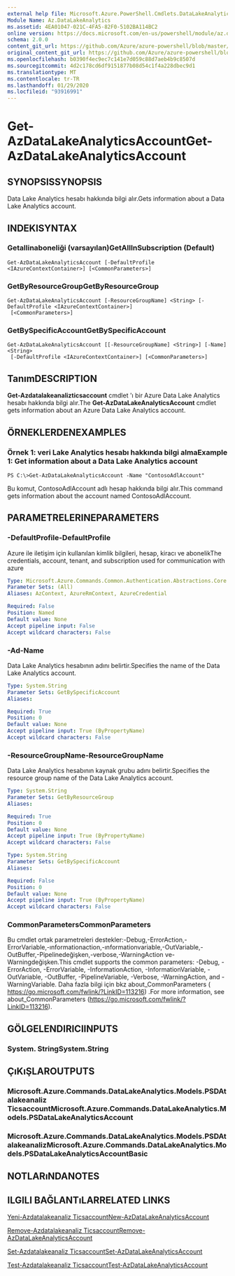 ```yaml
---
external help file: Microsoft.Azure.PowerShell.Cmdlets.DataLakeAnalytics.dll-Help.xml
Module Name: Az.DataLakeAnalytics
ms.assetid: 4EA01047-021C-4FA5-82F0-5102BA114BC2
online version: https://docs.microsoft.com/en-us/powershell/module/az.datalakeanalytics/get-azdatalakeanalyticsaccount
schema: 2.0.0
content_git_url: https://github.com/Azure/azure-powershell/blob/master/src/DataLakeAnalytics/DataLakeAnalytics/help/Get-AzDataLakeAnalyticsAccount.md
original_content_git_url: https://github.com/Azure/azure-powershell/blob/master/src/DataLakeAnalytics/DataLakeAnalytics/help/Get-AzDataLakeAnalyticsAccount.md
ms.openlocfilehash: b0390f4ec9ec7c141e7d059c88d7aeb4b9c8507d
ms.sourcegitcommit: 4d2c178cd6df9151877b08d54c1f4a228dbec9d1
ms.translationtype: MT
ms.contentlocale: tr-TR
ms.lasthandoff: 01/29/2020
ms.locfileid: "93916991"
---
```

# <span data-ttu-id="43fc2-101">Get-AzDataLakeAnalyticsAccount</span><span class="sxs-lookup"><span data-stu-id="43fc2-101">Get-AzDataLakeAnalyticsAccount</span></span>

## <span data-ttu-id="43fc2-102">SYNOPSIS</span><span class="sxs-lookup"><span data-stu-id="43fc2-102">SYNOPSIS</span></span>
<span data-ttu-id="43fc2-103">Data Lake Analytics hesabı hakkında bilgi alır.</span><span class="sxs-lookup"><span data-stu-id="43fc2-103">Gets information about a Data Lake Analytics account.</span></span>

## <span data-ttu-id="43fc2-104">INDEKI</span><span class="sxs-lookup"><span data-stu-id="43fc2-104">SYNTAX</span></span>

### <span data-ttu-id="43fc2-105">Getallinaboneliği (varsayılan)</span><span class="sxs-lookup"><span data-stu-id="43fc2-105">GetAllInSubscription (Default)</span></span>
```
Get-AzDataLakeAnalyticsAccount [-DefaultProfile <IAzureContextContainer>] [<CommonParameters>]
```

### <span data-ttu-id="43fc2-106">GetByResourceGroup</span><span class="sxs-lookup"><span data-stu-id="43fc2-106">GetByResourceGroup</span></span>
```
Get-AzDataLakeAnalyticsAccount [-ResourceGroupName] <String> [-DefaultProfile <IAzureContextContainer>]
 [<CommonParameters>]
```

### <span data-ttu-id="43fc2-107">GetBySpecificAccount</span><span class="sxs-lookup"><span data-stu-id="43fc2-107">GetBySpecificAccount</span></span>
```
Get-AzDataLakeAnalyticsAccount [[-ResourceGroupName] <String>] [-Name] <String>
 [-DefaultProfile <IAzureContextContainer>] [<CommonParameters>]
```

## <span data-ttu-id="43fc2-108">Tanım</span><span class="sxs-lookup"><span data-stu-id="43fc2-108">DESCRIPTION</span></span>
<span data-ttu-id="43fc2-109">**Get-Azdatalakeanalizticsaccount** cmdlet 'ı bir Azure Data Lake Analytics hesabı hakkında bilgi alır.</span><span class="sxs-lookup"><span data-stu-id="43fc2-109">The **Get-AzDataLakeAnalyticsAccount** cmdlet gets information about an Azure Data Lake Analytics account.</span></span>

## <span data-ttu-id="43fc2-110">ÖRNEKLERDEN</span><span class="sxs-lookup"><span data-stu-id="43fc2-110">EXAMPLES</span></span>

### <span data-ttu-id="43fc2-111">Örnek 1: veri Lake Analytics hesabı hakkında bilgi alma</span><span class="sxs-lookup"><span data-stu-id="43fc2-111">Example 1: Get information about a Data Lake Analytics account</span></span>
```
PS C:\>Get-AzDataLakeAnalyticsAccount -Name "ContosoAdlAccount"
```

<span data-ttu-id="43fc2-112">Bu komut, ContosoAdlAccount adlı hesap hakkında bilgi alır.</span><span class="sxs-lookup"><span data-stu-id="43fc2-112">This command gets information about the account named ContosoAdlAccount.</span></span>

## <span data-ttu-id="43fc2-113">PARAMETRELERINE</span><span class="sxs-lookup"><span data-stu-id="43fc2-113">PARAMETERS</span></span>

### <span data-ttu-id="43fc2-114">-DefaultProfile</span><span class="sxs-lookup"><span data-stu-id="43fc2-114">-DefaultProfile</span></span>
<span data-ttu-id="43fc2-115">Azure ile iletişim için kullanılan kimlik bilgileri, hesap, kiracı ve abonelik</span><span class="sxs-lookup"><span data-stu-id="43fc2-115">The credentials, account, tenant, and subscription used for communication with azure</span></span>

```yaml
Type: Microsoft.Azure.Commands.Common.Authentication.Abstractions.Core.IAzureContextContainer
Parameter Sets: (All)
Aliases: AzContext, AzureRmContext, AzureCredential

Required: False
Position: Named
Default value: None
Accept pipeline input: False
Accept wildcard characters: False
```

### <span data-ttu-id="43fc2-116">-Ad</span><span class="sxs-lookup"><span data-stu-id="43fc2-116">-Name</span></span>
<span data-ttu-id="43fc2-117">Data Lake Analytics hesabının adını belirtir.</span><span class="sxs-lookup"><span data-stu-id="43fc2-117">Specifies the name of the Data Lake Analytics account.</span></span>

```yaml
Type: System.String
Parameter Sets: GetBySpecificAccount
Aliases:

Required: True
Position: 0
Default value: None
Accept pipeline input: True (ByPropertyName)
Accept wildcard characters: False
```

### <span data-ttu-id="43fc2-118">-ResourceGroupName</span><span class="sxs-lookup"><span data-stu-id="43fc2-118">-ResourceGroupName</span></span>
<span data-ttu-id="43fc2-119">Data Lake Analytics hesabının kaynak grubu adını belirtir.</span><span class="sxs-lookup"><span data-stu-id="43fc2-119">Specifies the resource group name of the Data Lake Analytics account.</span></span>

```yaml
Type: System.String
Parameter Sets: GetByResourceGroup
Aliases:

Required: True
Position: 0
Default value: None
Accept pipeline input: True (ByPropertyName)
Accept wildcard characters: False
```

```yaml
Type: System.String
Parameter Sets: GetBySpecificAccount
Aliases:

Required: False
Position: 0
Default value: None
Accept pipeline input: True (ByPropertyName)
Accept wildcard characters: False
```

### <span data-ttu-id="43fc2-120">CommonParameters</span><span class="sxs-lookup"><span data-stu-id="43fc2-120">CommonParameters</span></span>
<span data-ttu-id="43fc2-121">Bu cmdlet ortak parametreleri destekler:-Debug,-ErrorAction,-ErrorVariable,-ınformationaction,-ınformationvariable,-OutVariable,-OutBuffer,-Pipelinedeğişken,-verbose,-WarningAction ve-Warningdeğişken.</span><span class="sxs-lookup"><span data-stu-id="43fc2-121">This cmdlet supports the common parameters: -Debug, -ErrorAction, -ErrorVariable, -InformationAction, -InformationVariable, -OutVariable, -OutBuffer, -PipelineVariable, -Verbose, -WarningAction, and -WarningVariable.</span></span> <span data-ttu-id="43fc2-122">Daha fazla bilgi için bkz about_CommonParameters ( https://go.microsoft.com/fwlink/?LinkID=113216) .</span><span class="sxs-lookup"><span data-stu-id="43fc2-122">For more information, see about_CommonParameters (https://go.microsoft.com/fwlink/?LinkID=113216).</span></span>

## <span data-ttu-id="43fc2-123">GÖLGELENDIRICI</span><span class="sxs-lookup"><span data-stu-id="43fc2-123">INPUTS</span></span>

### <span data-ttu-id="43fc2-124">System. String</span><span class="sxs-lookup"><span data-stu-id="43fc2-124">System.String</span></span>

## <span data-ttu-id="43fc2-125">ÇıKıŞLAR</span><span class="sxs-lookup"><span data-stu-id="43fc2-125">OUTPUTS</span></span>

### <span data-ttu-id="43fc2-126">Microsoft.Azure.Commands.DataLakeAnalytics.Models.PSDAtalakeanaliz Ticsaccount</span><span class="sxs-lookup"><span data-stu-id="43fc2-126">Microsoft.Azure.Commands.DataLakeAnalytics.Models.PSDataLakeAnalyticsAccount</span></span>

### <span data-ttu-id="43fc2-127">Microsoft.Azure.Commands.DataLakeAnalytics.Models.PSDAtalakeanaliz</span><span class="sxs-lookup"><span data-stu-id="43fc2-127">Microsoft.Azure.Commands.DataLakeAnalytics.Models.PSDataLakeAnalyticsAccountBasic</span></span>

## <span data-ttu-id="43fc2-128">NOTLARıNDA</span><span class="sxs-lookup"><span data-stu-id="43fc2-128">NOTES</span></span>

## <span data-ttu-id="43fc2-129">ILGILI BAĞLANTıLAR</span><span class="sxs-lookup"><span data-stu-id="43fc2-129">RELATED LINKS</span></span>

[<span data-ttu-id="43fc2-130">Yeni-Azdatalakeanaliz Ticsaccount</span><span class="sxs-lookup"><span data-stu-id="43fc2-130">New-AzDataLakeAnalyticsAccount</span></span>](./New-AzDataLakeAnalyticsAccount.md)

[<span data-ttu-id="43fc2-131">Remove-Azdatalakeanaliz Ticsaccount</span><span class="sxs-lookup"><span data-stu-id="43fc2-131">Remove-AzDataLakeAnalyticsAccount</span></span>](./Remove-AzDataLakeAnalyticsAccount.md)

[<span data-ttu-id="43fc2-132">Set-Azdatalakeanaliz Ticsaccount</span><span class="sxs-lookup"><span data-stu-id="43fc2-132">Set-AzDataLakeAnalyticsAccount</span></span>](./Set-AzDataLakeAnalyticsAccount.md)

[<span data-ttu-id="43fc2-133">Test-Azdatalakeanaliz Ticsaccount</span><span class="sxs-lookup"><span data-stu-id="43fc2-133">Test-AzDataLakeAnalyticsAccount</span></span>](./Test-AzDataLakeAnalyticsAccount.md)


